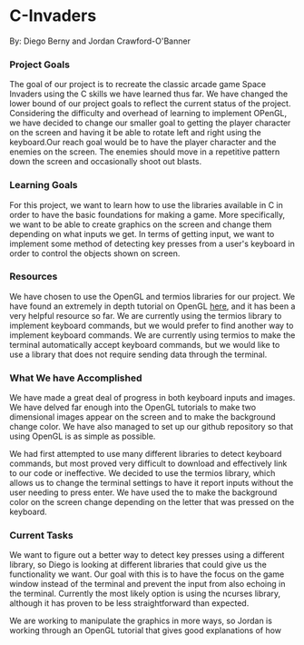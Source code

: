 # C-Invaders

By: Diego Berny and Jordan Crawford-O'Banner

### Project Goals
The goal of our project is to recreate the classic arcade game Space Invaders using the C skills we have learned thus far. We have changed the lower bound of our project goals to reflect the current status of the project. Considering the difficulty and overhead of learning to implement OPenGL, we have decided to change our smaller goal to getting the player character on the screen and having it be able to rotate left and right using the keyboard.Our reach goal would be to have the player character and the enemies on the screen. The enemies should move in a repetitive pattern down the screen and occasionally shoot out blasts.

### Learning Goals
For this project, we want to learn how to use the libraries available in C in order to have the basic foundations for making a game. More specifically, we want to be able to create graphics on the screen and change them depending on what inputs we get. In terms of getting input, we want to implement some method of detecting key presses from a user's keyboard in order to control the objects shown on screen.

### Resources
We have chosen to use the OpenGL and termios libraries for our project. We have found an extremely in depth tutorial on OpenGL [here](https://learnopengl.com/), and it has been a very helpful resource so far. We are currently using the termios library to implement keyboard commands, but we would prefer to find another way to implement keyboard commands. We are currently using termios to make the terminal automatically accept keyboard commands, but we would like to use a library that does not require sending data through the terminal.

### What We have Accomplished
We have made a great deal of progress in both keyboard inputs and images. We have delved far enough into the OpenGL tutorials to make two dimensional images appear on the screen and to make the background change color. We have also managed to set up our github repository so that using OpenGL is as simple as possible.

We had first attempted to use many different libraries to detect keyboard commands, but most proved very difficult to download and effectively link to our code or ineffective. We decided to use the termios library, which allows us to change the terminal settings to have it report inputs without the user needing to press enter. We have used the to make the background color on the screen change depending on the letter that was pressed on the keyboard.

### Current Tasks
We want to figure out a better way to detect key presses using a different library, so Diego is looking at different libraries that could give us the functionality we want. Our goal with this is to have the focus on the game window instead of the terminal and prevent the input from also echoing in the terminal. Currently the most likely option is using the ncurses library, although it has proven to be less straightforward than expected.

We are working to manipulate the graphics in more ways, so Jordan is working through an OpenGL tutorial that gives good explanations of how
